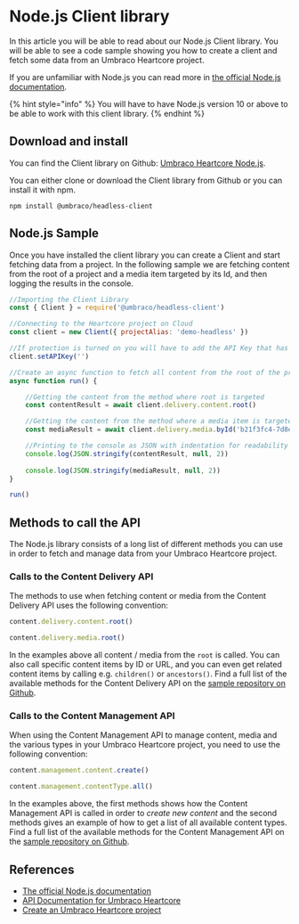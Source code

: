 # Node.js Client library

In this article you will be able to read about our Node.js Client library. You will be able to see a code sample showing you how to create a client and fetch some data from an Umbraco Heartcore project.

If you are unfamiliar with Node.js you can read more in [the official Node.js documentation](https://nodejs.org/en/docs/).

{% hint style="info" %}
You will have to have Node.js version 10 or above to be able to work with this client library.
{% endhint %}

## Download and install

You can find the Client library on Github: [Umbraco Heartcore Node.js](https://github.com/umbraco/Umbraco.Headless.Client.NodeJs).

You can either clone or download the Client library from Github or you can install it with npm.

```
npm install @umbraco/headless-client
```

## Node.js Sample

Once you have installed the client library you can create a Client and start fetching data from a project. In the following sample we are fetching content from the root of a project and a media item targeted by its Id, and then logging the results in the console.

```js
//Importing the Client Library
const { Client } = require('@umbraco/headless-client')

//Connecting to the Heartcore project on Cloud
const client = new Client({ projectAlias: 'demo-headless' })

//If protection is turned on you will have to add the API Key that has been assigned to your user 
client.setAPIKey('')

//Create an async function to fetch all content from the root of the project
async function run() {

    //Getting the content from the method where root is targeted
    const contentResult = await client.delivery.content.root()

    //Getting the content from the method where a media item is targeted by its Id
    const mediaResult = await client.delivery.media.byId('b21f3fc4-7d8e-47f7-885b-65b770cb5374')

    //Printing to the console as JSON with indentation for readability
    console.log(JSON.stringify(contentResult, null, 2))
    
    console.log(JSON.stringify(mediaResult, null, 2))
}

run()
```

## Methods to call the API

The Node.js library consists of a long list of different methods you can use in order to fetch and manage data from your Umbraco Heartcore project.

### Calls to the Content Delivery API

The methods to use when fetching content or media from the Content Delivery API uses the following convention:

```js
content.delivery.content.root()

content.delivery.media.root()
```

In the examples above all content / media from the `root` is called. You can also call specific content items by ID or URL, and you can even get related content items by calling e.g. `children()` or `ancestors()`. Find a full list of the available methods for the Content Delivery API on the [sample repository on Github](https://github.com/umbraco/Umbraco.Headless.Client.NodeJs#content-delivery).

### Calls to the Content Management API

When using the Content Management API to manage content, media and the various types in your Umbraco Heartcore project, you need to use the following convention:

```js
content.management.content.create()

content.management.contentType.all()
```

In the examples above, the first methods shows how the Content Management API is called in order to _create new content_ and the second methods gives an example of how to get a list of all available content types. Find a full list of the available methods for the Content Management API on the [sample repository on Github](https://github.com/umbraco/Umbraco.Headless.Client.NodeJs#content-management).

## References

* [The official Node.js documentation](https://nodejs.org/en/docs/)
* [API Documentation for Umbraco Heartcore](../api-documentation/)
* [Create an Umbraco Heartcore project](../getting-started/creating-a-heartcore-project.md)
